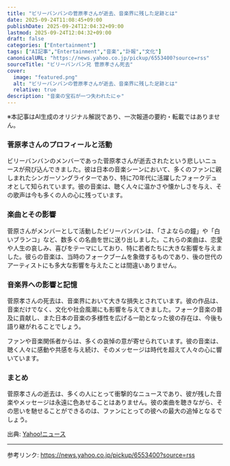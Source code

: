 ```yaml
---
title: "ビリーバンバンの菅原孝さんが逝去、音楽界に残した足跡とは"
date: 2025-09-24T11:08:45+09:00
publishDate: 2025-09-24T12:04:32+09:00
lastmod: 2025-09-24T12:04:32+09:00
draft: false
categories: ["Entertainment"]
tags: ["AI記事","Entertainment","音楽","訃報","文化"]
canonicalURL: "https://news.yahoo.co.jp/pickup/6553400?source=rss"
sourceTitle: "ビリーバンバン兄 菅原孝さん死去"
cover:
  image: "featured.png"
  alt: "ビリーバンバンの菅原孝さんが逝去、音楽界に残した足跡とは"
  relative: true
description: "音楽の宝石が一つ失われたにゃ"
---
```

※本記事はAI生成のオリジナル解説であり、一次報道の要約・転載ではありません。

### 菅原孝さんのプロフィールと活動
ビリーバンバンのメンバーであった菅原孝さんが逝去されたという悲しいニュースが飛び込んできました。彼は日本の音楽シーンにおいて、多くのファンに親しまれたシンガーソングライターであり、特に70年代に活躍したフォークデュオとして知られています。彼の音楽は、聴く人々に温かさや懐かしさを与え、その歌声は今も多くの人の心に残っています。

### 楽曲とその影響
菅原さんがメンバーとして活動したビリーバンバンは、「さよならの鐘」や「白いブランコ」など、数多くの名曲を世に送り出しました。これらの楽曲は、恋愛や人生の哀しみ、喜びをテーマにしており、特に若者たちに大きな影響を与えました。彼らの音楽は、当時のフォークブームを象徴するものであり、後の世代のアーティストにも多大な影響を与えたことは間違いありません。

### 音楽界への影響と記憶
菅原孝さんの死去は、音楽界において大きな損失とされています。彼の作品は、音楽だけでなく、文化や社会風潮にも影響を与えてきました。フォーク音楽の普及に貢献し、また日本の音楽の多様性を広げる一助となった彼の存在は、今後も語り継がれることでしょう。

ファンや音楽関係者からは、多くの哀悼の意が寄せられています。彼の音楽は、聴く人々に感動や共感を与え続け、そのメッセージは時代を超えて人々の心に響いています。

### まとめ
菅原孝さんの逝去は、多くの人にとって衝撃的なニュースであり、彼が残した音楽やメッセージは永遠に色あせることはありません。彼の楽曲を聴きながら、その思いを馳せることができるのは、ファンにとっての彼への最大の追悼となるでしょう。

出典: [Yahoo!ニュース](https://news.yahoo.co.jp/pickup/6553400?source=rss)

---
参考リンク: https://news.yahoo.co.jp/pickup/6553400?source=rss
